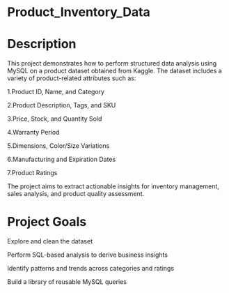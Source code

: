 # Product_Inventory_Data

 # Description

This project demonstrates how to perform structured data analysis using MySQL on a product dataset obtained from Kaggle. The dataset includes a variety of product-related attributes such as:

1.Product ID, Name, and Category

2.Product Description, Tags, and SKU

3.Price, Stock, and Quantity Sold

4.Warranty Period

5.Dimensions, Color/Size Variations

6.Manufacturing and Expiration Dates

7.Product Ratings

The project aims to extract actionable insights for inventory management, sales analysis, and product quality assessment.

# Project Goals

Explore and clean the dataset 

Perform SQL-based analysis to derive business insights

Identify patterns and trends across categories and ratings

Build a library of reusable MySQL queries
